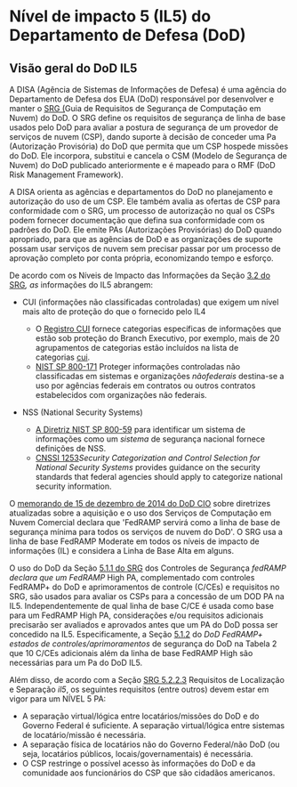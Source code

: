 # Nível de impacto 5 (IL5) do Departamento de Defesa (DoD)


## [](https://learn.microsoft.com/pt-br/compliance/regulatory/offering-dod-il5#dod-il5-overview)Visão geral do DoD IL5

A DISA (Agência de Sistemas de Informações de Defesa) é uma agência do Departamento de Defesa dos EUA (DoD) responsável por desenvolver e manter o [SRG (](https://dl.dod.cyber.mil/wp-content/uploads/cloud/SRG/index.html)Guia de Requisitos de Segurança de Computação em Nuvem) do DoD. O SRG define os requisitos de segurança de linha de base usados pelo DoD para avaliar a postura de segurança de um provedor de serviços de nuvem (CSP), dando suporte à decisão de conceder uma Pa (Autorização Provisória) do DoD que permita que um CSP hospede missões do DoD. Ele incorpora, substitui e cancela o CSM (Modelo de Segurança de Nuvem) do DoD publicado anteriormente e é mapeado para o RMF (DoD Risk Management Framework).

A DISA orienta as agências e departamentos do DoD no planejamento e autorização do uso de um CSP. Ele também avalia as ofertas de CSP para conformidade com o SRG, um processo de autorização no qual os CSPs podem fornecer documentação que defina sua conformidade com os padrões do DoD. Ele emite PAs (Autorizações Provisórias) do DoD quando apropriado, para que as agências de DoD e as organizações de suporte possam usar serviços de nuvem sem precisar passar por um processo de aprovação completo por conta própria, economizando tempo e esforço.

De acordo com os Níveis de Impacto das Informações da Seção [3.2 do SRG](https://dl.dod.cyber.mil/wp-content/uploads/cloud/SRG/index.html#3.2InformationImpactLevels)_, as_ informações do IL5 abrangem:

-   CUI (informações não classificadas controladas) que exigem um nível mais alto de proteção do que o fornecido pelo IL4
    
    -   O [Registro CUI](https://www.archives.gov/cui) fornece categorias específicas de informações que estão sob proteção do Branch Executivo, por exemplo, mais de 20 agrupamentos de categorias estão incluídos na lista de categorias [cui](https://www.archives.gov/cui/registry/category-list).
    -   [NIST SP 800-171](https://csrc.nist.gov/publications/detail/sp/800-171/rev-2/final) Proteger informações controladas não classificadas em sistemas e organizações _nãofederais_ destina-se a uso por agências federais em contratos ou outros contratos estabelecidos com organizações não federais.
-   NSS (National Security Systems)
    
    -   [A Diretriz NIST SP 800-59](https://nvlpubs.nist.gov/nistpubs/Legacy/SP/nistspecialpublication800-59.pdf) para identificar um sistema de informações como um _sistema_ de segurança nacional fornece definições de NSS.
    -   [CNSSI 1253](https://www.dcsa.mil/portals/91/documents/ctp/nao/CNSSI_No1253.pdf)_Security Categorization and Control Selection for National Security Systems_ provides guidance on the security standards that federal agencies should apply to categorize national security information.

O [memorando de 15 de dezembro de 2014 do DoD CIO](https://www.esi.mil/contentview.aspx?id=585) sobre diretrizes atualizadas sobre a aquisição e o uso dos Serviços de Computação em Nuvem Comercial declara que 'FedRAMP servirá como a linha de base de segurança mínima para todos os serviços de nuvem do DoD'. O SRG usa a linha de base FedRAMP Moderate em todos os níveis de impacto de informações (IL) e considera a Linha de Base Alta em alguns.

O uso do DoD da Seção [5.1.1 do SRG](https://dl.dod.cyber.mil/wp-content/uploads/cloud/SRG/index.html#5SECURITYREQUIREMENTS) dos Controles de Segurança _fedRAMP declara que um FedRAMP_ High PA, complementado com controles FedRAMP+ do DoD e aprimoramentos de controle (C/CEs) e requisitos no SRG, são usados para avaliar os CSPs para a concessão de um DOD PA na IL5. Independentemente de qual linha de base C/CE é usada como base para um FedRAMP High PA, considerações e/ou requisitos adicionais precisarão ser avaliados e aprovados antes que um PA do DoD possa ser concedido na IL5. Especificamente, a Seção [5.1.2](https://dl.dod.cyber.mil/wp-content/uploads/cloud/SRG/index.html#5SECURITYREQUIREMENTS) do _DoD FedRAMP+ estados de controles/aprimoramentos_ de segurança do DoD na Tabela 2 que 10 C/CEs adicionais além da linha de base FedRAMP High são necessárias para um Pa do DoD IL5.

Além disso, de acordo com a Seção [SRG 5.2.2.3](https://dl.dod.cyber.mil/wp-content/uploads/cloud/SRG/index.html#5.2LegalConsiderations) Requisitos de Localização e Separação _il5_, os seguintes requisitos (entre outros) devem estar em vigor para um NÍVEL 5 PA:

-   A separação virtual/lógica entre locatários/missões do DoD e do Governo Federal é suficiente. A separação virtual/lógica entre sistemas de locatário/missão é necessária.
-   A separação física de locatários não do Governo Federal/não DoD (ou seja, locatários públicos, locais/governamentais) é necessária.
-   O CSP restringe o possível acesso às informações do DoD e da comunidade aos funcionários do CSP que são cidadãos americanos.